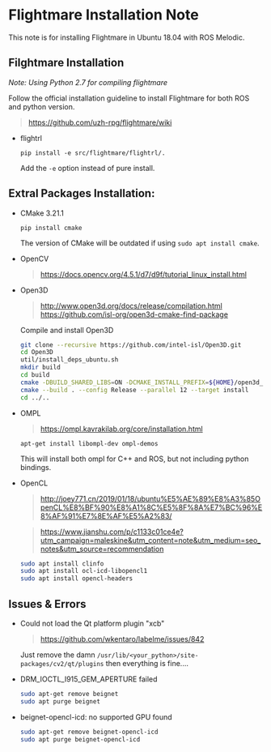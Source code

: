 # Flightmare Installation Note 

This note is for installing Flightmare in Ubuntu 18.04 with ROS Melodic.

## Filghtmare Installation

*Note: Using Python 2.7 for compiling flightmare*

Follow the official installation guideline to install Flightmare for both ROS and python version.

> https://github.com/uzh-rpg/flightmare/wiki

- flightrl

    `pip install -e src/flightmare/flightrl/.`

    Add the `-e` option instead of pure install.

## Extral Packages Installation:

- CMake 3.21.1
    
    `pip install cmake`

    The version of CMake will be outdated if using `sudo apt install cmake`.

- OpenCV

    >https://docs.opencv.org/4.5.1/d7/d9f/tutorial_linux_install.html

- Open3D

    > http://www.open3d.org/docs/release/compilation.html
    > https://github.com/isl-org/open3d-cmake-find-package
    
    Compile and install Open3D

    ```bash
    git clone --recursive https://github.com/intel-isl/Open3D.git
    cd Open3D
    util/install_deps_ubuntu.sh
    mkdir build
    cd build
    cmake -DBUILD_SHARED_LIBS=ON -DCMAKE_INSTALL_PREFIX=${HOME}/open3d_install ..
    cmake --build . --config Release --parallel 12 --target install
    cd ../..
    ```

- OMPL
    
    > https://ompl.kavrakilab.org/core/installation.html

    `apt-get install libompl-dev ompl-demos`

    This will install both ompl for C++ and ROS, but not including python bindings.

- OpenCL
    > http://joey771.cn/2019/01/18/ubuntu%E5%AE%89%E8%A3%85OpenCL%E8%BF%90%E8%A1%8C%E5%8F%8A%E7%BC%96%E8%AF%91%E7%8E%AF%E5%A2%83/

    > https://www.jianshu.com/p/c1133c01ce4e?utm_campaign=maleskine&utm_content=note&utm_medium=seo_notes&utm_source=recommendation

    ```bash
    sudo apt install clinfo
    sudo apt install ocl-icd-libopencl1
    sudo apt install opencl-headers
    ```

## Issues & Errors

- Could not load the Qt platform plugin "xcb"
    > https://github.com/wkentaro/labelme/issues/842

    Just remove the damn `/usr/lib/<your_python>/site-packages/cv2/qt/plugins` then everything is fine....

- DRM_IOCTL_I915_GEM_APERTURE failed
    
    ```bash
    sudo apt-get remove beignet
    sudo apt purge beignet
    ```

- beignet-opencl-icd: no supported GPU found
    
    ```bash
    sudo apt-get remove beignet-opencl-icd
    sudo apt purge beignet-opencl-icd
    ```
